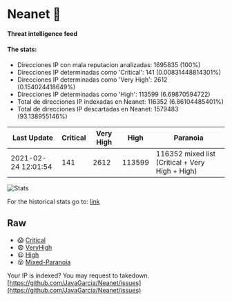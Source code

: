 # Neanet :hocho:
#### Threat intelligence feed
#### The stats:

- Direcciones IP con mala reputacion analizadas: 1695835 (100%)
- Direcciones IP determinadas como 'Critical':  141 (0.00831448814301%)
- Direcciones IP determinadas como 'Very High':  2612 (0.154024418649%)
- Direcciones IP determinadas como 'High':  113599 (6.69870594722)
- Total de direcciones IP indexadas en Neanet:  116352 (6.86104485401%)
- Total de direcciones IP descartadas en Neanet:  1579483 (93.138955146%)

| Last Update | Critical | Very High | High | Paranoia |
| --- | --- | --- | --- | --- |
| 2021-02-24 12:01:54 | 141 | 2612 | 113599 | 116352 mixed list (Critical + Very High + High)|

![Stats](https://docs.google.com/spreadsheets/d/e/2PACX-1vSnaNMIXVabIpDJjufMlzH7poXnshF3mgd8Is1g9ytUEzVsP5my4Trn8f-xkoLLQ38xpL3HtmUexLo6/pubchart?oid=501124687&format=image)

For the historical stats go to: [link](/stats.csv)
## Raw
- :scream: [Critical](https://raw.githubusercontent.com/JavaGarcia/Neanet/master/blacklists/neanet_critical.txt)
- :fearful: [VeryHigh](https://raw.githubusercontent.com/JavaGarcia/Neanet/master/blacklists/neanet_veryHigh.txtt)
- :frowning: [High](https://raw.githubusercontent.com/JavaGarcia/Neanet/master/blacklists/neanet_high.txt)
- :dizzy_face: [Mixed-Paranoia](https://raw.githubusercontent.com/JavaGarcia/Neanet/master/blacklists/neanet_all.txt)


Your IP is indexed? You may request to takedown. [https://github.com/JavaGarcia/Neanet/issues](https://github.com/JavaGarcia/Neanet/issues)












































































































































































































































































































































































































































































































































































































































































































































































































































































































































































































































































































































































































































































































































































































































































































































































































































































































































































































































































































































































































































































































































































































































































































































































































































































































































































































































































































































































































































































































































































































































































































































































































































































































































































































































































































































































































































































































































































































































































































































































































































































































































































































































































































































































































































































































































































































